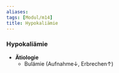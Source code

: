 ```yaml
---
aliases: 
tags: [Modul/m14]
title: Hypokaliämie
---
```

### Hypokaliämie
- **Ätiologie**
	- Bulämie (Aufnahme↓, Erbrechen↑)